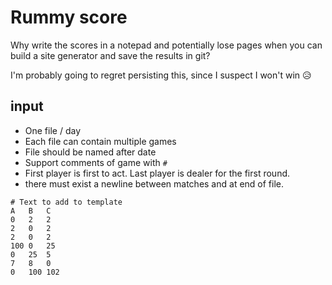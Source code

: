 # Rummy score
Why write the scores in a notepad and potentially lose pages 
when you can build a site generator and save the results in git?

I'm probably going to regret persisting this, since I suspect I won't win 😥

## input

- One file / day
- Each file can contain multiple games
- File should be named after date
- Support comments of game with `#`
- First player is first to act. Last player is dealer for the first round.
- there must exist a newline between matches and at end of file.

```
# Text to add to template
A	B	C
0	2	2
2	0	2
2	0	2
100	0	25
0	25	5
7	8	0
0	100	102

```
